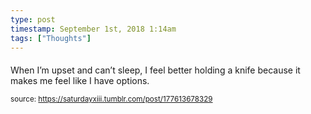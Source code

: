 ```yaml
---
type: post
timestamp: September 1st, 2018 1:14am
tags: ["Thoughts"]
---
```

####
                    
When I’m upset and can’t sleep, I feel better holding a knife because it makes me feel like I have options.

                
                
                
                
                
                
                                
<small>source: https://saturdayxiii.tumblr.com/post/177613678329</small>